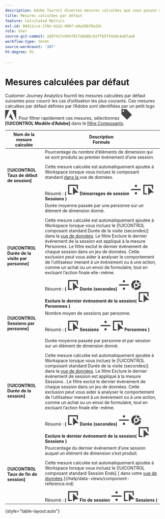 ```yaml
---
description: Adobe fournit diverses mesures calculées que vous pouvez utiliser. Cette page répertorie ces mesures et leurs utilisations prévues.
title: Mesures calculées par défaut
feature: Calculated Metrics
exl-id: 08d11cce-170e-42a2-806f-e0a28b70a2dc
role: User
source-git-commit: a507417c945f827ebb8bc92f7b5f54a9c4e6faa0
workflow-type: tm+mt
source-wordcount: '387'
ht-degree: 9%

---
```


# Mesures calculées par défaut

Customer Journey Analytics fournit les mesures calculées par défaut suivantes pour couvrir les cas d’utilisation les plus courants. Ces mesures calculées par défaut définies par l’Adobe sont identifiées par un petit logo ![AdobeLogoSmall](/help/assets/icons/AdobeLogoSmall.svg). Pour filtrer rapidement ces mesures, sélectionnez ![Étiquette](/help/assets/icons/Label.svg) **[!UICONTROL Modèle d’Adobe]** dans le [filtre Composants](/help/components/overview.md#filter).

| Nom de la mesure calculée | Description<br/>Formule |
|---------|----------|
| **[!UICONTROL Taux de début de session]** | Pourcentage du nombre d’éléments de dimension qui se sont produits au premier événement d’une session.<p>Cette mesure calculée est automatiquement ajoutée à Workspace lorsque vous incluez le  [ ](/help/data-views/component-reference.md) composant standard [ dans la ](/help/data-views/create-dataview.md) vue de données.</p>Résumé : **(** ![Événement](/help/assets/icons/Event.svg) **Démarrages de session** ![Diviser](/help/assets/icons/Divide.svg) ![Événement](/help/assets/icons/Event.svg) **Sessions** **)** |
| **[!UICONTROL Durée de la visite par personne]** | Durée moyenne passée par une personne sur un élément de dimension donné.<p>Cette mesure calculée est automatiquement ajoutée à Workspace lorsque vous incluez le [!UICONTROL composant standard Durée de la visite (secondes)] [ ](/help/data-views/component-reference.md) dans la [vue de données](/help/data-views/create-dataview.md). Le filtre Exclure le dernier événement de la session est appliqué à la mesure Personnes. Le filtre exclut le dernier événement de chaque session dans un jeu de données. Cette exclusion peut vous aider à analyser le comportement de l’utilisateur menant à un événement ou à une action, comme un achat ou un envoi de formulaire, tout en excluant l’action finale elle-même.</p>Résumé : **(** ![Événement](/help/assets/icons/Event.svg) **Durée (secondes)** ![Diviser](/help/assets/icons/Divide.svg) ![Segmentation](/help/assets/icons/Segmentation.svg) **Exclure le dernier événement de la session(** ![ ](/help/assets/icons/Event.svg) **Personnes )** |
| **[!UICONTROL Sessions par personne]** | Nombre moyen de sessions par personne.<p>Résumé : **(** ![Événement](/help/assets/icons/Event.svg) **Sessions** ![Diviser](/help/assets/icons/Divide.svg) ![Événement](/help/assets/icons/Event.svg) **Personnes** **)** |
| **[!UICONTROL Durée de la session]** | Durée moyenne passée par personne et par session sur un élément de dimension donné.<p>Cette mesure calculée est automatiquement ajoutée à Workspace lorsque vous incluez le [!UICONTROL composant standard Durée de la visite (secondes)] [ ](/help/data-views/component-reference.md) dans la [vue de données](/help/data-views/create-dataview.md). Le filtre Exclure le dernier événement de session est appliqué à la mesure Sessions . Le filtre exclut le dernier événement de chaque session dans un jeu de données. Cette exclusion peut vous aider à analyser le comportement de l’utilisateur menant à un événement ou à une action, comme un achat ou un envoi de formulaire, tout en excluant l’action finale elle-même.</p>Résumé : **(** ![Événement](/help/assets/icons/Event.svg) **Durée (secondes)** ![Diviser](/help/assets/icons/Divide.svg) ![Segmentation](/help/assets/icons/Segmentation.svg) **Exclure le dernier événement de la session(** ![ ](/help/assets/icons/Event.svg) **Sessions )** |
| **[!UICONTROL Taux de fin de session]** | Pourcentage du dernier événement d’une session auquel un élément de dimension s’est produit. <p>Cette mesure calculée est automatiquement ajoutée à Workspace lorsque vous incluez le [!UICONTROL composant standard Session Ends] [ dans votre [ vue de données](/help/data-views/create-dataview.md).](/help/data-views/component-reference.md)</p>Résumé : **(** ![Événement](/help/assets/icons/Event.svg) **Fin de session** ![Diviser](/help/assets/icons/Divide.svg) ![Événement](/help/assets/icons/Event.svg) **Sessions** **)** |

{style="table-layout:auto"}
